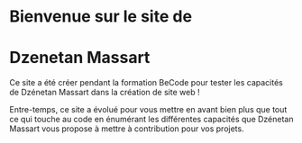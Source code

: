 Bienvenue sur le site de
========================
Dzenetan Massart
================

Ce site a été créer pendant la formation BeCode pour tester les capacités de Dzénetan Massart dans la création de site web !

Entre-temps, ce site a évolué pour vous mettre en avant bien plus que tout ce qui touche au code en énumérant les différentes capacités que Dzénetan Massart vous propose à mettre à contribution pour vos projets.
